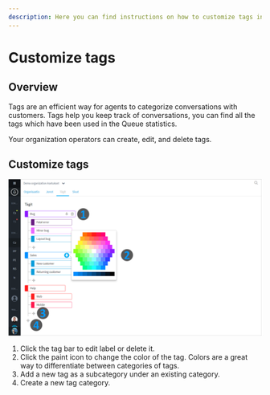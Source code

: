 ```yaml
---
description: Here you can find instructions on how to customize tags in your organization.
---
```


# Customize tags

## Overview <a href="yleista" id="yleista"></a>

Tags are an efficient way for agents to categorize conversations with customers. Tags help you keep track of conversations, you can find all the tags which have been used in the Queue statistics.

Your organization operators can create, edit, and delete tags.

## Customize tags

![](<../.gitbook/assets/Organization - tags (1).png>)

1. Click the tag bar to edit label or delete it.
2. Click the paint icon to change the color of the tag. Colors are a great way to differentiate between categories of tags.
3. Add a new tag as a subcategory under an existing category.
4. Create a new tag category.
